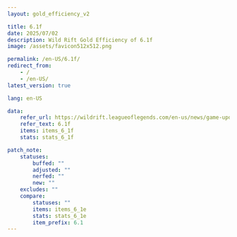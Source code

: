 ```yaml
---
layout: gold_efficiency_v2

title: 6.1f
date: 2025/07/02
description: Wild Rift Gold Efficiency of 6.1f
image: /assets/favicon512x512.png

permalink: /en-US/6.1f/
redirect_from: 
    - /
    - /en-US/
latest_version: true

lang: en-US

data:
    refer_url: https://wildrift.leagueoflegends.com/en-us/news/game-updates/wild-rift-patch-notes-6-1f/
    refer_text: 6.1f
    items: items_6_1f
    stats: stats_6_1f

patch_note:
    statuses:
        buffed: ""
        adjusted: ""
        nerfed: ""
        new: ""
    excludes: ""
    compare:
        statuses: ""
        items: items_6_1e
        stats: stats_6_1e
        item_prefix: 6.1
---
```

